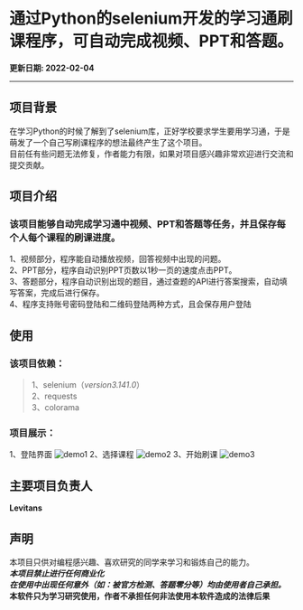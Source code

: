 # 通过Python的selenium开发的学习通刷课程序，可自动完成视频、PPT和答题。

**更新日期: 2022-02-04**

---

## 项目背景
在学习Python的时候了解到了selenium库，正好学校要求学生要用学习通，于是萌发了一个自己写刷课程序的想法最终产生了这个项目。  
目前任有些问题无法修复，作者能力有限，如果对项目感兴趣非常欢迎进行交流和提交贡献。
## 项目介绍
### 该项目能够自动完成学习通中视频、PPT和答题等任务，并且保存每个人每个课程的刷课进度。  
1、视频部分，程序能自动播放视频，回答视频中出现的问题。  
2、PPT部分，程序自动识别PPT页数以1秒一页的速度点击PPT。  
3、答题部分，程序自动识别出现的题目，通过查题的API进行答案搜索，自动填写答案，完成后进行保存。  
4、程序支持账号密码登陆和二维码登陆两种方式，且会保存用户登陆

## 使用
### 该项目依赖：  
>1、selenium（*version3.141.0*）  
2、requests  
3、colorama  

### 项目展示：
1、登陆界面
![demo1](https://github.com/Levitans/XueXiTongAutoFlush/blob/master/demoImage/demo1.png)
2、选择课程
![demo2](https://github.com/Levitans/XueXiTongAutoFlush/blob/master/demoImage/demo2.png)
3、开始刷课
![demo3](https://github.com/Levitans/XueXiTongAutoFlush/blob/master/demoImage/demo3.png)

## 主要项目负责人
**Levitans**
 
## 声明

本项目只供对编程感兴趣、喜欢研究的同学来学习和锻炼自己的能力。  
***本项目禁止进行任何商业化***  
***在使用中出现任何意外（如：被官方检测、答题零分等）均由使用者自己承担。***  
**本软件只为学习研究使用，作者不承担任何非法使用本软件造成的法律后果**
